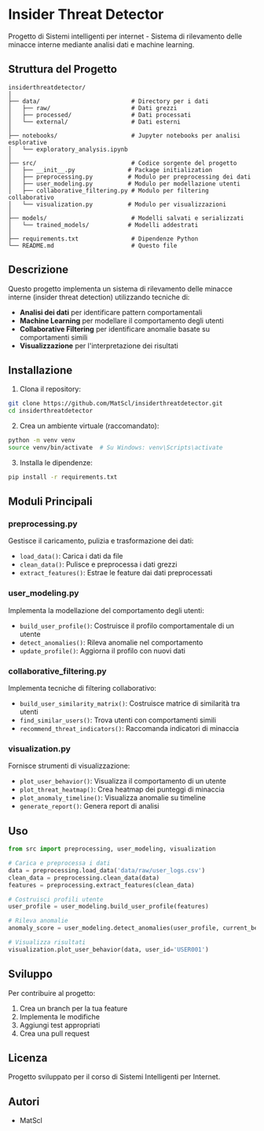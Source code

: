 # Insider Threat Detector

Progetto di Sistemi intelligenti per internet - Sistema di rilevamento delle minacce interne mediante analisi dati e machine learning.

## Struttura del Progetto

```
insiderthreatdetector/
│
├── data/                          # Directory per i dati
│   ├── raw/                       # Dati grezzi
│   ├── processed/                 # Dati processati
│   └── external/                  # Dati esterni
│
├── notebooks/                     # Jupyter notebooks per analisi esplorative
│   └── exploratory_analysis.ipynb
│
├── src/                           # Codice sorgente del progetto
│   ├── __init__.py               # Package initialization
│   ├── preprocessing.py          # Modulo per preprocessing dei dati
│   ├── user_modeling.py          # Modulo per modellazione utenti
│   ├── collaborative_filtering.py # Modulo per filtering collaborativo
│   └── visualization.py          # Modulo per visualizzazioni
│
├── models/                        # Modelli salvati e serializzati
│   └── trained_models/           # Modelli addestrati
│
├── requirements.txt               # Dipendenze Python
└── README.md                      # Questo file

```

## Descrizione

Questo progetto implementa un sistema di rilevamento delle minacce interne (insider threat detection) utilizzando tecniche di:
- **Analisi dei dati** per identificare pattern comportamentali
- **Machine Learning** per modellare il comportamento degli utenti
- **Collaborative Filtering** per identificare anomalie basate su comportamenti simili
- **Visualizzazione** per l'interpretazione dei risultati

## Installazione

1. Clona il repository:
```bash
git clone https://github.com/MatScl/insiderthreatdetector.git
cd insiderthreatdetector
```

2. Crea un ambiente virtuale (raccomandato):
```bash
python -m venv venv
source venv/bin/activate  # Su Windows: venv\Scripts\activate
```

3. Installa le dipendenze:
```bash
pip install -r requirements.txt
```

## Moduli Principali

### preprocessing.py
Gestisce il caricamento, pulizia e trasformazione dei dati:
- `load_data()`: Carica i dati da file
- `clean_data()`: Pulisce e preprocessa i dati grezzi
- `extract_features()`: Estrae le feature dai dati preprocessati

### user_modeling.py
Implementa la modellazione del comportamento degli utenti:
- `build_user_profile()`: Costruisce il profilo comportamentale di un utente
- `detect_anomalies()`: Rileva anomalie nel comportamento
- `update_profile()`: Aggiorna il profilo con nuovi dati

### collaborative_filtering.py
Implementa tecniche di filtering collaborativo:
- `build_user_similarity_matrix()`: Costruisce matrice di similarità tra utenti
- `find_similar_users()`: Trova utenti con comportamenti simili
- `recommend_threat_indicators()`: Raccomanda indicatori di minaccia

### visualization.py
Fornisce strumenti di visualizzazione:
- `plot_user_behavior()`: Visualizza il comportamento di un utente
- `plot_threat_heatmap()`: Crea heatmap dei punteggi di minaccia
- `plot_anomaly_timeline()`: Visualizza anomalie su timeline
- `generate_report()`: Genera report di analisi

## Uso

```python
from src import preprocessing, user_modeling, visualization

# Carica e preprocessa i dati
data = preprocessing.load_data('data/raw/user_logs.csv')
clean_data = preprocessing.clean_data(data)
features = preprocessing.extract_features(clean_data)

# Costruisci profili utente
user_profile = user_modeling.build_user_profile(features)

# Rileva anomalie
anomaly_score = user_modeling.detect_anomalies(user_profile, current_behavior)

# Visualizza risultati
visualization.plot_user_behavior(data, user_id='USER001')
```

## Sviluppo

Per contribuire al progetto:
1. Crea un branch per la tua feature
2. Implementa le modifiche
3. Aggiungi test appropriati
4. Crea una pull request

## Licenza

Progetto sviluppato per il corso di Sistemi Intelligenti per Internet.

## Autori

- MatScl
